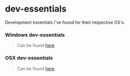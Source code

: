 # dev-essentials
Development essentials I've found for their respective OS's.

### Windows dev-essentials
> Can be found [here](https://github.com/mikemimik/dev-essentials/blob/master/env-windows.md)

### OSX dev-essentials
> Can be found [here](https://github.com/mikemimik/dev-essentials/blob/master/env-osx.md)